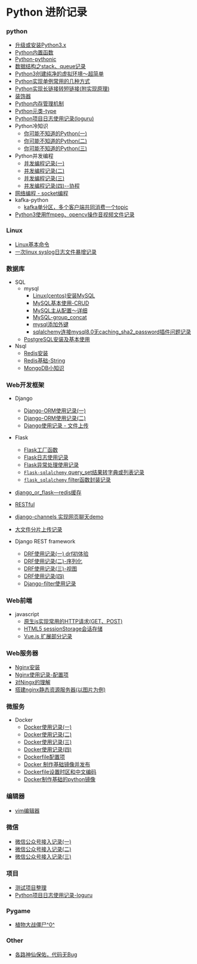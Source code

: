 # Python 进阶记录
### python
- [升级或安装Python3.x](./Tips/%E5%8D%87%E7%BA%A7%E6%88%96%E5%AE%89%E8%A3%85Python3.x.md)
- [Python内置函数](./Tips/Python%E5%86%85%E7%BD%AE%E5%87%BD%E6%95%B0.md)
- [Python-pythonic](./Tips/Python-pythonic.md)
- [数据结构之stack、queue记录](./Tips/%E6%95%B0%E6%8D%AE%E7%BB%93%E6%9E%84stack%E5%92%8Cqueue%E8%AE%B0%E5%BD%95.md)
- [Python3创建纯净的虚拟环境～超简单](./Tips/Python3%20%E5%88%9B%E5%BB%BA%E7%8E%AF%E5%A2%83%E7%9A%84%E5%91%BD%E4%BB%A4%EF%BC%89.md)
- [Python实现单例常用的几种方式](./Tips/Python%E5%AE%9E%E7%8E%B0%E5%8D%95%E4%BE%8B%E5%B8%B8%E7%94%A8%E7%9A%84%E5%87%A0%E7%A7%8D%E6%96%B9%E5%BC%8F.md)
- [Python实现长链接转短链接(附实现原理)](./Tips/Python%E5%AE%9E%E7%8E%B0%E9%95%BF%E9%93%BE%E6%8E%A5%E8%BD%AC%E7%9F%AD%E9%93%BE%E6%8E%A5%EF%BC%88%E9%99%84%E5%AE%9E%E7%8E%B0%E5%8E%9F%E7%90%86.md)
- [装饰器](./Tips/%E8%A3%85%E9%A5%B0%E5%99%A8.md)
- [Python内存管理机制](./Tips/Python%E5%86%85%E5%AD%98%E7%AE%A1%E7%90%86%E6%9C%BA%E5%88%B6.md)
- [Python元类-type](./Tips/%E5%85%83%E7%B1%BB%E7%BC%96%E7%A8%8B.md)
- [Python项目日志使用记录(loguru)](./Tips/Python%E9%A1%B9%E7%9B%AE%E6%97%A5%E5%BF%97%E4%BD%BF%E7%94%A8%E8%AE%B0%E5%BD%95-loguru.md)
- Python冷知识
  - [你可能不知道的Python(一)](./Tips/%E4%BD%A0%E5%8F%AF%E8%83%BD%E4%B8%8D%E7%9F%A5%E9%81%93%E7%9A%84Python(%E4%B8%80).md)
  - [你可能不知道的Python(二)](./Tips/%E4%BD%A0%E5%8F%AF%E8%83%BD%E4%B8%8D%E7%9F%A5%E9%81%93%E7%9A%84Python%EF%BC%88%E4%BA%8C%EF%BC%89.md)
  - [你可能不知道的Python(三)](./Tips/%E4%BD%A0%E5%8F%AF%E8%83%BD%E4%B8%8D%E7%9F%A5%E9%81%93%E7%9A%84Python(%E4%B8%89).md)
- Python并发编程
  - [并发编程记录(一)](./Tips/%E5%B9%B6%E5%8F%91%E7%BC%96%E7%A8%8B%E6%B5%85%E8%B0%88(%E4%B8%80).md)
  - [并发编程记录(二)](./Tips/%E5%B9%B6%E5%8F%91%E7%BC%96%E7%A8%8B%E8%AE%B0%E5%BD%95(%E4%BA%8C).md)
  - [并发编程记录(三)](./Tips/%E5%B9%B6%E5%8F%91%E7%BC%96%E7%A8%8B%E8%AE%B0%E5%BD%95(%E4%B8%89).md)
  - [并发编程记录(四)--协程](./Tips/%E5%B9%B6%E5%8F%91%E7%BC%96%E7%A8%8B%E8%AE%B0%E5%BD%95(%E5%9B%9B)--%E5%8D%8F%E7%A8%8B.md)
- [网络编程 - socket编程](./Tips/%E7%BD%91%E7%BB%9C%E7%BC%96%E7%A8%8B%20-%20socket%E7%BC%96%E7%A8%8B.md)
- kafka-python
  - [kafka单分区，多个客户端共同消费一个topic](./Other/kafka-python%E4%BD%BF%E7%94%A8%E8%AE%B0%E5%BD%95.md)
- [Python3使用ffmpeg、opencv操作音视频文件记录](./Tips/python%E6%93%8D%E4%BD%9C%E9%9F%B3%E8%A7%86%E9%A2%91%E6%96%87%E4%BB%B6(opencv%3B%20ffmpeg).md)
### Linux
- [Linux基本命令](./Tips/Linux.md)
- [一次linux syslog日志文件暴增记录](./Other/%E4%B8%80%E6%AC%A1linux%20syslog%E6%97%A5%E5%BF%97%E6%96%87%E4%BB%B6%E6%9A%B4%E5%A2%9E%E8%AE%B0%E5%BD%95.md)
### 数据库
- SQL
  - mysql
    - [Linux(centos)安装MySQL](./Tips/MySQL%E5%AE%89%E8%A3%85(Linux%E7%B3%BB%E7%BB%9F).md)
    - [MySQL基本使用-CRUD](./Tips/MySQL%E5%9F%BA%E6%9C%AC%E4%BD%BF%E7%94%A8(%E4%B8%80).md)
    - [MySQL主从配置～详细](./Database/MySQL%E4%B8%BB%E4%BB%8E%E9%85%8D%E7%BD%AE.md)
    - [MySQL-group_concat](./Database/group_concat.md)
    - [mysql添加外键](./Database/mysql%E6%B7%BB%E5%8A%A0%E5%A4%96%E9%94%AE.md)
    - [sqlalchemy连接mysql8.0无caching_sha2_password插件问题记录](./Tips/sqlalchemy%E8%BF%9E%E6%8E%A5mysql8.0%E6%97%A0caching_sha2_password%E6%8F%92%E4%BB%B6%E9%97%AE%E9%A2%98%E8%AE%B0%E5%BD%95.md)
  - [PostgreSQL安装及基本使用](./Database/postgresql.md)
- Nsql
  - [Redis安装](./Tips/Redis%E5%9F%BA%E7%A1%80%EF%BC%88%E4%B8%80%EF%BC%89.md)
  - [Redis基础-String](./Tips/Redis%E5%9F%BA%E7%A1%80-String%EF%BC%88%E5%AD%97%E7%AC%A6%E4%B8%B2%EF%BC%89--%E5%B8%B8%E7%94%A8%E6%8C%87%E4%BB%A4.md)
  - [MongoDB小知识](./Database/MongoDB%E5%B0%8F%E7%9F%A5%E8%AF%86.md)
### Web开发框架
- Django
  - [Django-ORM使用记录(一)](./Web-Frame/Django-ORM%E4%BD%BF%E7%94%A8%E8%AE%B0%E5%BD%95(%E4%B8%80).md)
  - [Django-ORM使用记录(二)](./Web-Frame/Django-ORM%E4%BD%BF%E7%94%A8%E8%AE%B0%E5%BD%95(%E4%BA%8C).md)
  - [Django使用记录 - 文件上传](./Web-Frame/Django%E4%BD%BF%E7%94%A8%E8%AE%B0%E5%BD%95%20-%20%E6%96%87%E4%BB%B6%E4%B8%8A%E4%BC%A0.md)
- Flask
  - [Flask工厂函数](./Web-Frame/Flask%E5%B7%A5%E5%8E%82%E5%87%BD%E6%95%B0.md)
  - [Flask日志使用记录](./Web-Frame/Flask%E6%97%A5%E5%BF%97%E4%BD%BF%E7%94%A8%E8%AE%B0%E5%BD%95.md)
  - [Flask异常处理使用记录](./Web-Frame/Flask%E5%BC%82%E5%B8%B8%E5%A4%84%E7%90%86%E4%BD%BF%E7%94%A8%E8%AE%B0%E5%BD%95.md)
  - [`Flask-sqlalchemy` query_set结果转字典或列表记录](./Web-Frame/Flaskmodel转字典列表记录.md)
  - [`flask_sqlalchemy` filter函数封装记录](./Web-Frame/Flask过滤封装.md)

- [django_or_flask—redis缓存](./Web-Frame/django_or_flask%E2%80%94redis%E7%BC%93%E5%AD%98.md)
- [RESTful](./Web-Frame/restful.md)
- [django-channels 实现网页聊天demo](./Demo/django-channels%20%E5%AE%9E%E7%8E%B0%E7%BD%91%E9%A1%B5%E8%81%8A%E5%A4%A9demo.md)
- [大文件分片上传记录](./Web-Frame/大文件分片上传记录.md)
- Django REST framework
  - [DRF使用记录(一) drf初体验](./Web-Frame/drf%E4%BD%BF%E7%94%A8%E8%AE%B0%E5%BD%95(%E4%B8%80).md)
  - [DRF使用记录(二)-序列化](./Web-Frame/drf%E4%BD%BF%E7%94%A8%E8%AE%B0%E5%BD%95(%E4%BA%8C)-%E5%BA%8F%E5%88%97%E5%8C%96.md)
  - [DRF使用记录(三)-视图](./Web-Frame/drf%E4%BD%BF%E7%94%A8%E8%AE%B0%E5%BD%95(%E4%B8%89)-%E8%A7%86%E5%9B%BE.md)
  - [DRF使用记录(四)](./Web-Frame/drf%E4%BD%BF%E7%94%A8%E8%AE%B0%E5%BD%95(%E5%9B%9B).md)
  - [Django-filter使用记录](./Web-Frame/Django-filter%20%E4%BD%BF%E7%94%A8%E8%AE%B0%E5%BD%95.md)
### Web前端
- javascript
  - [原生js实现常用的HTTP请求(GET、POST)](./Web-h5/%E5%8E%9F%E7%94%9Fjs%E4%BD%BF%E7%94%A8%E5%B8%B8%E7%94%A8%E7%9A%84HTTP%E8%AF%B7%E6%B1%82(GET%E3%80%81POST).md)
  - [HTML5 sessionStorage会话存储](./Web-h5/HTML5-sessionStorage%E4%BC%9A%E8%AF%9D%E5%AD%98%E5%82%A8.md)
  - [Vue.js 扩展部分记录](./Web-h5/vue-js项目部分记录.md)
### Web服务器
- [Nginx安装](./Tips/Nginx%E6%9C%8D%E5%8A%A1%E5%99%A8%E5%AE%89%E8%A3%85.md)
- [Nginx使用记录-配置项](./Web-Service/nginx%E9%85%8D%E7%BD%AE.md)
- [对Ningx的理解](./Web-Service/nginx.md)
- [搭建nginx静态资源服务器(以图片为例)](./Web-Service/%E6%90%AD%E5%BB%BAnginx%E9%9D%99%E6%80%81%E8%B5%84%E6%BA%90%E6%9C%8D%E5%8A%A1%E5%99%A8(%E4%BB%A5%E5%9B%BE%E7%89%87%E4%B8%BA%E4%BE%8B).md)
### 微服务
- Docker
  - [Docker使用记录(一)](./Micro-Service/docker%E4%BD%BF%E7%94%A8%E8%AE%B0%E5%BD%95(%E4%B8%80).md)
  - [Docker使用记录(二)](./Micro-Service/docker%E4%BD%BF%E7%94%A8%E8%AE%B0%E5%BD%95(%E4%BA%8C).md)
  - [Docker使用记录(三)](./Micro-Service/docker%E4%BD%BF%E7%94%A8%E8%AE%B0%E5%BD%95(%E4%B8%89).md)
  - [Docker使用记录(四)](./Micro-Service/docker%E4%BD%BF%E7%94%A8%E8%AE%B0%E5%BD%95(%E5%9B%9B).md)
  - [Dockerfile配置项](./Micro-Service/Dockerfile%E6%96%87%E4%BB%B6.md)
  - [Docker 制作基础镜像并发布](./Micro-Service/docker%E5%88%B6%E4%BD%9C%E8%87%AA%E5%B7%B1%E7%9A%84%E5%9F%BA%E7%A1%80%E9%95%9C%E5%83%8F.md)
  - [Dockerfile设置时区和中文编码](./Micro-Service/Dockerfile%E8%AE%BE%E7%BD%AE%E6%97%B6%E5%8C%BA%E5%92%8C%E4%B8%AD%E6%96%87%E7%BC%96%E7%A0%81.md)
  - [Docker制作基础的python镜像](./Micro-Service/docker%E5%88%B6%E4%BD%9C%E5%9F%BA%E7%A1%80%E7%9A%84python%E9%95%9C%E5%83%8F.md)
### 编辑器
- [vim编辑器](./Tips/vim%E7%BC%96%E8%BE%91%E5%99%A8%E4%B9%8B%E7%A5%9E.md)
### 微信
  - [微信公众号接入记录(一)](./Demo/%E5%BE%AE%E4%BF%A1%E5%85%AC%E4%BC%97%E5%8F%B7%E6%8E%A5%E5%85%A5%E8%AE%B0%E5%BD%95(%E4%B8%80).md)
  - [微信公众号接入记录(二)](./Demo/%E5%BE%AE%E4%BF%A1%E5%85%AC%E6%80%BB%E5%8F%B7%E6%8E%A5%E5%85%A5%E8%AE%B0%E5%BD%95(%E4%BA%8C).md)
  - [微信公众号接入记录(三)](./Demo/%E5%BE%AE%E4%BF%A1%E5%85%AC%E5%85%B1%E5%8F%B7%E6%8E%A5%E5%85%A5%E8%AE%B0%E5%BD%95(%E4%B8%89).md)
### 项目
- [测试项目整理](./Projects/%E9%A1%B9%E7%9B%AE.md)
- [Python项目日志使用记录-loguru](./Tips/Python项目日志使用记录-loguru.md)
### Pygame
- [植物大战僵尸^0^](./Pygame/Pygame%E7%AF%87%20--%20%E6%A4%8D%E7%89%A9%E5%A4%A7%E6%88%98%E5%83%B5%E5%B0%B8%5E0%5E.md)
### Other
- [各路神仙保佑，代码无Bug](./Other/%E6%97%A0bug.md)
